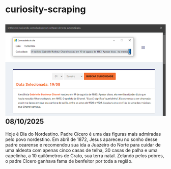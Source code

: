 # curiosity-scraping
![Budget](./execucao.png)
08/10/2025
-
Hoje é Dia do Nordestino. Padre Cícero é uma das figuras mais admiradas pelo povo nordestino. Em abril de 1872, Jesus apareceu no sonho desse padre cearense e recomendou sua ida a Juazeiro do Norte para cuidar de uma aldeota com apenas cinco casas de telha, 30 casas de palha e uma capelinha, a 10 quilômetros de Crato, sua terra natal. Zelando pelos pobres, o padre Cícero ganhava fama de benfeitor por toda a região.

